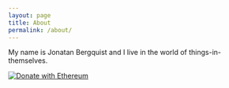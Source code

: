 ```yaml
---
layout: page
title: About
permalink: /about/
---
```


My name is Jonatan Bergquist and I live in the world of things-in-themselves.

[![Donate with Ethereum](https://en.cryptobadges.io/badge/micro/0x569B6a1D8D1FBf4ea3E3aAbD0251D3ae2b56E994)](https://en.cryptobadges.io/donate/0x569B6a1D8D1FBf4ea3E3aAbD0251D3ae2b56E994)

